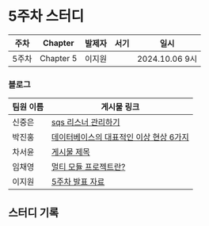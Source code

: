 # 5주차 스터디
| 주차  | Chapter | 발제자 | 서기 | 일시 |
|-------|---------|--------|------|------|
| 5주차 | Chapter 5 | 이지원 |      | 2024.10.06 9시 |

### 블로그

| 팀원 이름 | 게시물 링크 |
|-----------|-------------|
| 신중은    | [sqs 리스너 관리하기](https://haward.tistory.com/252) |
| 박진홍    | [데이터베이스의 대표적인 이상 현상 6가지](https://jiinhong.github.io/posts/%EB%8D%B0%EC%9D%B4%ED%84%B0%EB%B2%A0%EC%9D%B4%EC%8A%A4%EC%9D%98-%EB%8C%80%ED%91%9C%EC%A0%81%EC%9D%B8-%EC%9D%B4%EC%83%81-%ED%98%84%EC%83%81-6%EA%B0%80%EC%A7%80/) |
| 차서윤    | [게시물 제목](URL) |
| 임채영    | [멀티 모듈 프로젝트란?](https://velog.io/@chaeyounge/%EB%A9%80%ED%8B%B0-%EB%AA%A8%EB%93%88-%ED%94%84%EB%A1%9C%EC%A0%9D%ED%8A%B8) |
| 이지원    | [5주차 발표 자료](https://easy1nhard2.tistory.com/26) |

## 스터디 기록
